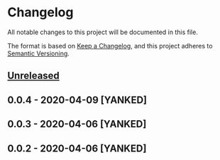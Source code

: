 # Changelog
All notable changes to this project will be documented in this file.

The format is based on [Keep a Changelog](https://keepachangelog.com/en/1.0.0/),
and this project adheres to [Semantic Versioning](https://semver.org/spec/v2.0.0.html).

## [Unreleased]

## 0.0.4 - 2020-04-09 [YANKED]

## 0.0.3 - 2020-04-06 [YANKED]

## 0.0.2 - 2020-04-06 [YANKED]
[Unreleased]: https://github.com/geut/sodium-javascript-plus/compare/v0.0.4...HEAD
